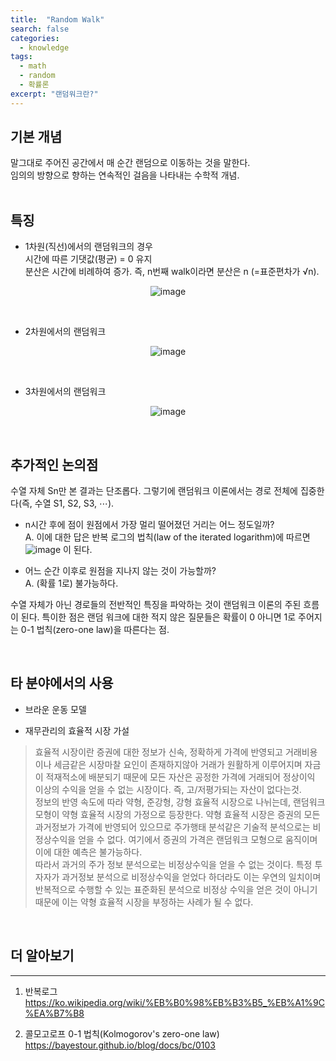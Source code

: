 ```yaml
---
title:  "Random Walk"
search: false
categories: 
  - knowledge
tags:
  - math
  - random
  - 확률론
excerpt: "랜덤워크란?"
---
```


## 기본 개념

말그대로 주어진 공간에서 매 순간 랜덤으로 이동하는 것을 말한다.  
임의의 방향으로 향하는 연속적인 걸음을 나타내는 수학적 개념.  
<br>

## 특징
- 1차원(직선)에서의 랜덤워크의 경우  
시간에 따른 기댓값(평균) = 0 유지  
분산은 시간에 비례하여 증가. 즉, n번째 walk이라면 분산은 n (=표준편차가 √n).

<center>

![image](https://user-images.githubusercontent.com/68508521/133915732-b6c0c6b8-a0dc-472b-85aa-fd55e2d207cb.png)

</center>
<br>

- 2차원에서의 랜덤워크  

<center>

![image](https://user-images.githubusercontent.com/68508521/133915737-eacf1f81-2183-4470-9de9-2d65be4b939d.png)  

</center>
<br>

- 3차원에서의 랜덤워크  

<center>

![image](https://user-images.githubusercontent.com/68508521/133915752-299d0e3a-bd0c-4c24-aace-2b16b7426429.png)

</center>

<br>

## 추가적인 논의점
수열 자체 Sn만 본 결과는 단조롭다. 그렇기에 랜덤워크 이론에서는 경로 전체에 집중한다(즉, 수열 S1, S2, S3, ⋯). 

- n시간 후에 점이 원점에서 가장 멀리 떨어졌던 거리는 어느 정도일까?  
A. 이에 대한 답은 반복 로그의 법칙(law of the iterated logarithm)에 따르면   
 ![image](https://user-images.githubusercontent.com/68508521/133915872-152b3ce7-f3eb-4021-99d1-f81a7f3c300f.png) 이 된다.

- 어느 순간 이후로 원점을 지나지 않는 것이 가능할까?  
A. (확률 1로) 불가능하다.


수열 자체가 아닌 경로들의 전반적인 특징을 파악하는 것이 랜덤워크 이론의 주된 흐름이 된다. 특이한 점은 랜덤 워크에 대한 적지 않은 질문들은 확률이 0 아니면 1로 주어지는 0-1 법칙(zero-one law)을 따른다는 점.

<br>

## 타 분야에서의 사용
- 브라운 운동 모델  

- 재무관리의 효율적 시장 가설  
>효율적 시장이란 증권에 대한 정보가 신속, 정확하게 가격에 반영되고 거래비용이나 세금같은 시장마찰 요인이 존재하지않아 거래가 원활하게 이루어지며 자금이 적재적소에 배분되기 때문에 모든 자산은 공정한 가격에 거래되어 정상이익 이상의 수익을 얻을 수 없는 시장이다. 즉, 고/저평가되는 자산이 없다는것.  
 정보의 반영 속도에 따라 약형, 준강형, 강형 효율적 시장으로 나뉘는데, 랜덤워크 모형이 약형 효율적 시장의 가정으로 등장한다. 약형 효율적 시장은 증권의 모든 과거정보가 가격에 반영되어 있으므로 주가행태 분석같은 기술적 분석으로는 비정상수익을 얻을 수 없다. 여기에서 증권의 가격은 랜덤워크 모형으로 움직이며 이에 대한 예측은 불가능하다.  
  따라서 과거의 주가 정보 분석으로는 비정상수익을 얻을 수 없는 것이다. 특정 투자자가 과거정보 분석으로 비정상수익을 얻었다 하더라도 이는 우연의 일치이며 반복적으로 수행할 수 있는 표준화된 분석으로 비정상 수익을 얻은 것이 아니기 때문에 이는 약형 효율적 시장을 부정하는 사례가 될 수 없다.

<br>

  ## 더 알아보기
  ___

  1. 반복로그  
  https://ko.wikipedia.org/wiki/%EB%B0%98%EB%B3%B5_%EB%A1%9C%EA%B7%B8

  2. 콜모고로프 0-1 법칙(Kolmogorov's zero-one law)  
  https://bayestour.github.io/blog/docs/bc/0103
